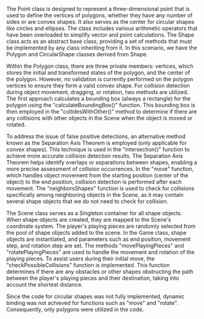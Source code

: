 The Point class is designed to represent a three-dimensional point that is used to define the
vertices of polygons, whether they have any number of sides or are convex shapes. It also serves
as the center for circular shapes like circles and ellipses. The class includes various arithmetic
operators that have been overloaded to simplify vector and point calculations.
The Shape class acts as an abstract base class, providing a set of methods that must be
implemented by any class inheriting from it. In this scenario, we have the Polygon and
CircularShape classes derived from Shape.

Within the Polygon class, there are three private members: vertices, which stores the initial and
transformed states of the polygon, and the center of the polygon. However, no validation is
currently performed on the polygon vertices to ensure they form a valid convex shape.
For collision detection during object movement, dragging, or rotation, two methods are utilized.
The first approach calculates a bounding box (always a rectangle) for the polygon using the
"calculateBoundingBox()" function. This bounding box is then employed in the
"collidesWithOther()" method to determine if there are any collisions with other objects in the
Scene when the object is moved or rotated.

To address the issue of false positive detections, an alternative method known as the Separation
Axis Theorem is employed (only applicable for convex shapes). This technique is used in the
"intersection()" function to achieve more accurate collision detection results. The Separation
Axis Theorem helps identify overlaps or separations between shapes, enabling a more precise
assessment of collision occurrences.
In the "move" function, which handles object movement from the starting position (center of the
object) to the end position, collision detection is performed after each movement. The
"neighborsShapes" function is used to check for collisions specifically among neighboring
objects in the Scene, as it may contain several shape objects that we do not need to check for
collision.

The Scene class serves as a Singleton container for all shape objects. When shape objects are
created, they are mapped to the Scene's coordinate system. The player's playing pieces are
randomly selected from the pool of shape objects added to the scene.
In the Game class, shape objects are instantiated, and parameters such as end position,
movement step, and rotation step are set. The methods "movePlayingPieces" and
"rotatePlayingPieces" are used to handle the movement and rotation of the playing pieces.
To assist users during their initial move, the "checkPossibleCollisions" function is implemented.
This function determines if there are any obstacles or other shapes obstructing the path
between the player's playing pieces and their destination, taking into account the shortest
distance.

Since the code for circular shapes was not fully implemented, dynamic binding was not achieved
for functions such as "move" and "rotate". Consequently, only polygons were utilized in the
code.
